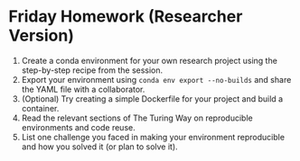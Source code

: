 # Friday Homework (Researcher Version)

1. Create a conda environment for your own research project using the step-by-step recipe from the session.
2. Export your environment using `conda env export --no-builds` and share the YAML file with a collaborator.
3. (Optional) Try creating a simple Dockerfile for your project and build a container.
4. Read the relevant sections of The Turing Way on reproducible environments and code reuse.
5. List one challenge you faced in making your environment reproducible and how you solved it (or plan to solve it).
